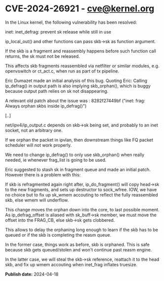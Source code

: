 # CVE-2024-26921 - cve@kernel.org

In the Linux kernel, the following vulnerability has been resolved:

inet: inet_defrag: prevent sk release while still in use

ip_local_out() and other functions can pass skb->sk as function argument.

If the skb is a fragment and reassembly happens before such function call
returns, the sk must not be released.

This affects skb fragments reassembled via netfilter or similar
modules, e.g. openvswitch or ct_act.c, when run as part of tx pipeline.

Eric Dumazet made an initial analysis of this bug.  Quoting Eric:
  Calling ip_defrag() in output path is also implying skb_orphan(),
  which is buggy because output path relies on sk not disappearing.

  A relevant old patch about the issue was :
  8282f27449bf ("inet: frag: Always orphan skbs inside ip_defrag()")

  [..]

  net/ipv4/ip_output.c depends on skb->sk being set, and probably to an
  inet socket, not an arbitrary one.

  If we orphan the packet in ipvlan, then downstream things like FQ
  packet scheduler will not work properly.

  We need to change ip_defrag() to only use skb_orphan() when really
  needed, ie whenever frag_list is going to be used.

Eric suggested to stash sk in fragment queue and made an initial patch.
However there is a problem with this:

If skb is refragmented again right after, ip_do_fragment() will copy
head->sk to the new fragments, and sets up destructor to sock_wfree.
IOW, we have no choice but to fix up sk_wmem accouting to reflect the
fully reassembled skb, else wmem will underflow.

This change moves the orphan down into the core, to last possible moment.
As ip_defrag_offset is aliased with sk_buff->sk member, we must move the
offset into the FRAG_CB, else skb->sk gets clobbered.

This allows to delay the orphaning long enough to learn if the skb has
to be queued or if the skb is completing the reasm queue.

In the former case, things work as before, skb is orphaned.  This is
safe because skb gets queued/stolen and won't continue past reasm engine.

In the latter case, we will steal the skb->sk reference, reattach it to
the head skb, and fix up wmem accouting when inet_frag inflates truesize.

**Publish date:** 2024-04-18
